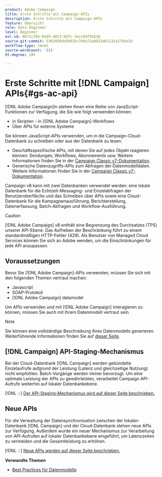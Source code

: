 ```yaml
---
product: Adobe Campaign
title: Erste Schritte mit Campaign-APIs
description: Erste Schritte mit Campaign-APIs
feature: Übersicht
role: Data Engineer
level: Beginner
exl-id: 0b71c76b-03d9-4023-84fc-3ecc0df9261b
source-git-commit: 5363950db5092bc7e0a72a0823db1132a17dda33
workflow-type: tm+mt
source-wordcount: '331'
ht-degree: 18%

---
```


# Erste Schritte mit [!DNL Campaign] APIs{#gs-ac-api}

[!DNL Adobe Campaign]In stehen Ihnen eine Reihe von JavaScript-Funktionen zur Verfügung, die Sie wie folgt verwenden können:

* in Skripten - in [!DNL Adobe Campaign]-Workflows
* Über APIs für externe Systeme

Sie können JavaScript-APIs verwenden, um in die Campaign-Cloud-Datenbank zu schreiben oder aus der Datenbank zu lesen:

* Geschäftsspezifische APIs, mit denen Sie auf jedes Objekt reagieren können: Sendungen, Workflows, Abonnements usw. Weitere Informationen finden Sie in der [Campaign Classic v7-Dokumentation](https://experienceleague.adobe.com/docs/campaign-classic/using/configuring-campaign-classic/api/business-oriented-apis.html?lang=de#configuring-campaign-classic).
* Generische Datenzugriffs-APIs zum Abfragen der Datenmodelldaten. Weitere Informationen finden Sie in der [Campaign Classic v7-Dokumentation](https://experienceleague.adobe.com/docs/campaign-classic/using/configuring-campaign-classic/api/data-oriented-apis.html?lang=de).

Campaign v8 kann mit zwei Datenbanken verwendet werden: eine lokale Datenbank für die Echtzeit-Messaging- und Einzelabfragen der Benutzeroberfläche und das Schreiben über APIs sowie eine Cloud-Datenbank für die Kampagnenausführung, Berichterstellung, Datenerfassung, Batch-Abfragen und Workflow-Ausführung.

>[!CAUTION]
>
>[!DNL Adobe Campaign] v8 enthält eine Begrenzung des Durchsatzes (TPS) unserer API-Ebene. Das Aufheben der Beschränkung führt zu einem standardmäßigen HTTP-Fehler (429). Als Benutzer von Managed Cloud Services können Sie sich an Adobe wenden, um die Einschränkungen für jede API anzupassen.


## Voraussetzungen

Bevor Sie [!DNL Adobe Campaign]-APIs verwenden, müssen Sie sich mit den folgenden Themen vertraut machen:

* Javascript
* SOAP-Protokoll
* [!DNL Adobe Campaign] datamodel

Um APIs verwenden und mit [!DNL Adobe Campaign] interagieren zu können, müssen Sie auch mit Ihrem Datenmodell vertraut sein.

>[!NOTE]
>Sie können eine vollständige Beschreibung Ihres Datenmodells generieren. Weiterführende Informationen finden Sie auf [dieser Seite](datamodel.md).

## [!DNL Campaign] API-Staging-Mechanismus

Bei der Cloud-Datenbank [!DNL Campaign] werden gebündelte Einzelaufrufe aufgrund der Leistung (Latenz und gleichzeitige Nutzung) nicht empfohlen. Batch-Vorgänge werden immer bevorzugt. Um eine optimale Leistung der APIs zu gewährleisten, verarbeitet Campaign API-Aufrufe weiterhin auf lokaler Datenbankebene.

[!DNL :bulb:] [Der API-Staging-Mechanismus wird auf dieser Seite beschrieben.](staging.md)

## Neue APIs

Für die Verwaltung der Datensynchronisation zwischen der lokalen Datenbank [!DNL Campaign] und der Cloud-Datenbank stehen neue APIs zur Verfügung. Außerdem wurde ein neuer Mechanismus zur Verarbeitung von API-Aufrufen auf lokaler Datenbankebene eingeführt, um Latenzzeiten zu vermeiden und die Gesamtleistung zu erhöhen.

[!DNL :bulb:] [Neue APIs werden auf dieser Seite beschrieben.](new-apis.md)

**Verwandte Themen**

* [Best Practices für Datenmodelle](datamodel-best-practices.md)
